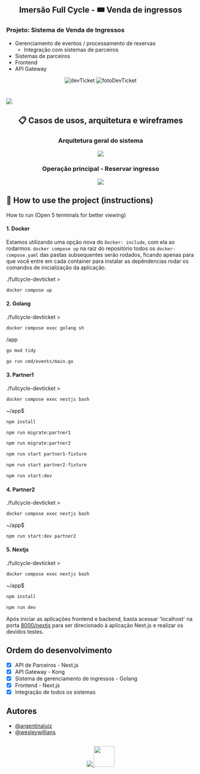 <div align="center">
  
  ## Imersão Full Cycle - 🎟 Venda de ingressos
  
</div>

### Projeto: Sistema de Venda de Ingressos

- Gerenciamento de eventos / processamento de reservas		
  - Integração com sistemas de parceiros
- Sistemas de parceiros
- Frontend
- API Gateway

<div align="center">
  
  ![devTicket](https://github.com/user-attachments/assets/a1664818-14a9-45f8-873f-de6f3c423378)
  ![fotoDevTicket](https://github.com/user-attachments/assets/a2705135-5b6d-408e-81b6-bdac332b9842)

</div>

#
<img src="https://github.com/bruno-silverio/fullcycle-devticket/assets/27282770/7a5e8ef0-f6dc-418d-a248-e065abe55416" />
    
<div align="center">
  
  ## 📋 Casos de usos, arquitetura e wireframes
  
  ### Arquitetura geral do sistema
  
  <img src="https://github.com/bruno-silverio/fullcycle-devticket/assets/27282770/4b207083-c252-4c02-9637-8fd380e8b18f" />
  
  ### Operação principal - Reservar ingresso
  
  <img src="https://github.com/bruno-silverio/fullcycle-devticket/assets/27282770/804de197-07be-4d1d-82ec-e5f2161e6d9c" />

</div>

## 🚦 How to use the project (instructions)

How to run (Open 5 terminals for better viewing)

#### 1. Docker
Estamos utilizando uma opção nova do `Docker: include`, com ela ao rodarmos: `docker compose up` na raiz do repositório todos os `docker-compose.yaml` das pastas subsequentes serão rodados, ficando apenas para que você entre em cada container para instalar as depêndencias rodar os comandos de inicialização da aplicação. 


./fullcycle-devticket >
```bash 
docker compose up
```
#### 2. Golang
./fullcycle-devticket >
```bash 
docker compose exec golang sh
```
/app
```bash
go mod tidy
```
```bash
go run cmd/events/main.go
```
#### 3. Partner1
./fullcycle-devticket >
```bash 
docker compose exec nestjs bash
```
~/app$
```bash 
npm install
```
```bash
npm run migrate:partner1
```
```bash
npm run migrate:partner2
```
```bash
npm run start partner1-fixture
```
```bash
npm run start partner2-fixture
```
```bash
npm run start:dev
```
#### 4. Partner2
./fullcycle-devticket >
```bash 
docker compose exec nestjs bash
```
~/app$
```bash
npm run start:dev partner2
```
#### 5. Nextjs
./fullcycle-devticket >
```bash 
docker compose exec nextjs bash
```
~/app$
```bash
npm install
```
```bash
npm run dev
```
Após iniciar as aplicações frontend e backend, basta acessar 'localhost' na porta [8000/nextjs](http://localhost:8000/nextjs) para ser direcionado à aplicação Next.js e realizar os devidos testes.

## Ordem do desenvolvimento
- [x] API de Parceiros - Nest.js
- [x] API Gateway - Kong
- [x] Sistema de gerenciamento de ingressos - Golang
- [x] Frontend - Next.js
- [x] Integração de todos os sistemas

## Autores

- [@argentinaluiz](https://github.com/argentinaluiz)
- [@wesleywillians](https://github.com/wesleywillians)

##
<p align="center">
  <a href="https://skillicons.dev">
    <img src="https://skillicons.dev/icons?i=next,nest,go,docker" >
    <img src="https://github.com/bruno-silverio/fullcycle-devticket/assets/27282770/5d8c1da1-379a-4673-aea1-67c9040c4900"  width="55" height="55"/>
  </a>
</p>
